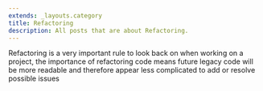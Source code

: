 ```yaml
---
extends: _layouts.category
title: Refactoring
description: All posts that are about Refactoring.
---
```


Refactoring is a very important rule to look back on when working on a project, the importance of refactoring code means future legacy code will be more readable and therefore appear less complicated to add or resolve possible issues
